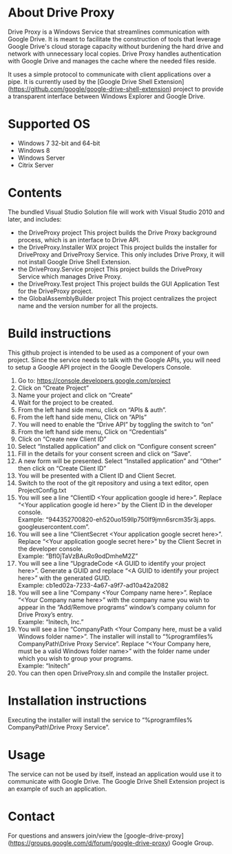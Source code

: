 # About Drive Proxy

Drive Proxy is a Windows Service that streamlines communication with Google
Drive. It is meant to facilitate the construction of tools that leverage Google
Drive's cloud storage capacity without burdening the hard drive and network with
unnecessary local copies. Drive Proxy handles authentication with Google Drive
and manages the cache where the needed files reside.

It uses a simple protocol to communicate with client applications over a pipe.
It is currently used by the [Google Drive Shell Extension]
(https://github.com/google/google-drive-shell-extension) project to provide a
transparent interface between Windows Explorer and Google Drive.

# Supported OS

- Windows 7 32-bit and 64-bit
- Windows 8
- Windows Server
- Citrix Server

# Contents

The bundled Visual Studio Solution file will work with Visual Studio 2010 and
later, and includes:
- the DriveProxy project
  This project builds the Drive Proxy background process, which is an interface
  to Drive API.
- the DriveProxy.Installer WiX project
  This project builds the installer for DriveProxy and DriveProxy Service. This
  only includes Drive Proxy, it will not install Google Drive Shell Extension.
- the DriveProxy.Service project
  This project builds the DriveProxy Service which manages Drive Proxy.
- the DriveProxy.Test project
  This project builds the GUI Application Test for the DriveProxy project.
- the GlobalAssemblyBuilder project
  This project centralizes the project name and the version number for all the
  projects.

# Build instructions

This github project is intended to be used as a component of your own project.
Since the service needs to talk with the Google APIs, you will need to setup a
Google API project in the Google Developers Console.

 1. Go to: https://console.developers.google.com/project 
 2. Click on “Create Project”
 3. Name your project and click on “Create”
 4. Wait for the project to be created.
 5. From the left hand side menu, click on “APIs & auth”.
 6. From the left hand side menu, Click on “APIs”
 7. You will need to enable the “Drive API” by toggling the switch to “on”
 8. From the left hand side menu, Click on “Credentials”
 9. Click on “Create new Client ID”
 10. Select “Installed application” and click on “Configure consent screen”
 11. Fill in the details for your consent screen and click on “Save”.
 12. A new form will be presented. Select “Installed application” and “Other”
     then click on “Create Client ID”
 13. You will be presented with a Client ID and Client Secret.
 14. Switch to the root of the git repository and using a text editor, open
     ProjectConfig.txt
 15. You will see a line “ClientID \<Your application google id here\>”.
     Replace “\<Your application google id here\>” by the Client ID in the
     developer console.  
     Example: “944352700820-eh520uo159llp750lf9jmn6srcm35r3j.apps.
     googleusercontent.com”.
 16. You will see a line “ClientSecret \<Your application google secret
     here\>”. Replace “\<Your application google secret here\>” by the Client
     Secret in the developer console.  
     Example: “BfI0jTaVzBAuRo9odDmheM2Z”
 17. You will see a line “UpgradeCode \<A GUID to identify your project
     here\>”. Generate a GUID and replace “\<A GUID to identify your project
     here\>” with the generated GUID.  
     Example: cb1ed02a-7233-4a67-a9f7-ad10a42a2082
 18. You will see a line “Company \<Your Company name here\>”. Replace “\<Your
     Company name here\>” with the company name you wish to appear in the
     “Add/Remove programs” window’s company column for Drive Proxy’s entry.  
     Example: “Initech, Inc.”
 19. You will see a line “CompanyPath \<Your Company here, must be a valid
     Windows folder name\>”. The installer will install to “%programfiles%\
     CompanyPath\Drive Proxy Service”. Replace “\<Your Company here, must be a
     valid Windows folder name\>” with the folder name under which you wish to
     group your programs.  
     Example: “Initech”
 20. You can then open DriveProxy.sln and compile the Installer project.

# Installation instructions

Executing the installer will install the service to “%programfiles%\
CompanyPath\Drive Proxy Service”.

# Usage

The service can not be used by itself, instead an application would use it to
communicate with Google Drive. The Google Drive Shell Extension project is an
example of such an application.

# Contact

For questions and answers join/view the [google-drive-proxy]
(https://groups.google.com/d/forum/google-drive-proxy) Google Group.
